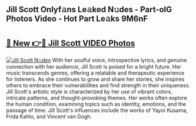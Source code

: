 ## Jill Scott Onlyf𝚊ns Le𝚊ked N𝚞des - Part-oIG Photos Video - Hot Part Le𝚊ks 9M6nF

# <h2><a href="http://ab45788.deff.icu/?id=Jill+Scott">🔗 New 👉🔴 Jill Scott VIDEO Photos</a></h2>

[![Jill Scott N𝚞des](https://i.imgur.com/rIISA9y.gif)](http://ab45788.deff.icu/?id=Jill+Scott)
With her soulful voice, introspective lyrics, and genuine connection with her audience, Jill Scott is poised for a bright future. Her music transcends genres, offering a relatable and therapeutic experience for listeners. As she continues to grow and share her stories, she inspires others to embrace their vulnerabilities and find strength in their uniqueness. Jill Scott's artistic style is characterized by her use of vibrant colors, intricate patterns, and thought-provoking themes. Her works often explore the human condition, examining topics such as identity, emotions, and the passage of time. Jill Scott's influences include the works of Yayoi Kusama, Frida Kahlo, and Vincent van Gogh.
